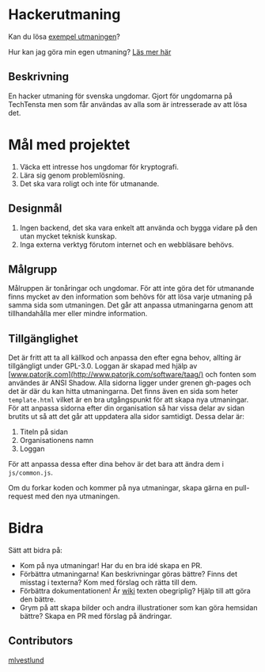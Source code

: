 # Hackerutmaning

Kan du lösa [exempel utmaningen](https://rickardlofberg.github.io/hackerutmaning/index.html)?

Hur kan jag göra min egen utmaning? [Läs mer här](https://github.com/rickardlofberg/hackerutmaning/wiki)

## Beskrivning

En hacker utmaning för svenska ungdomar. Gjort för ungdomarna på TechTensta men som får användas av alla som är intresserade av att lösa det.

# Mål med projektet

1. Väcka ett intresse hos ungdomar för kryptografi.
2. Lära sig genom problemlösning.
3. Det ska vara roligt och inte för utmanande.

## Designmål

1. Ingen backend, det ska vara enkelt att använda och bygga vidare på den utan mycket teknisk kunskap.
2. Inga externa verktyg förutom internet och en webbläsare behövs.

## Målgrupp

Målruppen är tonåringar och ungdomar. För att inte göra det för utmanande finns mycket av den information som behövs för att lösa varje utmaning på samma sida som utmaningen. Det går att anpassa utmaningarna genom att tillhandahålla mer eller mindre information.

## Tillgänglighet

Det är fritt att ta all källkod och anpassa den efter egna behov, allting är tillgängligt under GPL-3.0.
Loggan är skapad med hjälp av [www.patorjk.com](http://www.patorjk.com/software/taag/) och fonten som användes är ANSI Shadow.
Alla sidorna ligger under grenen gh-pages och det är där du kan hitta utmaningarna. Det finns även en sida som heter `template.html` vilket är en bra utgångspunkt för att skapa nya utmaningar.
För att anpassa sidorna efter din organisation så har vissa delar av sidan brutits ut så att det går att uppdatera alla sidor samtidigt. Dessa delar är:
1. Titeln på sidan
2. Organisationens namn
3. Loggan

För att anpassa dessa efter dina behov är det bara att ändra dem i `js/common.js`. 

Om du forkar koden och kommer på nya utmaningar, skapa gärna en pull-request med den nya utmaningen.

# Bidra

Sätt att bidra på:
- Kom på nya utmaningar! Har du en bra idé skapa en PR.
- Förbättra utmaningarna! Kan beskrivningar göras bättre? Finns det misstag i texterna? Kom med förslag och rätta till dem.
- Förbättra dokumentationen! Är [wiki](https://github.com/rickardlofberg/hackerutmaning/wiki) texten obegriplig? Hjälp till att göra den bättre.
- Grym på att skapa bilder och andra illustrationer som kan göra hemsidan bättre? Skapa en PR med förslag på ändringar.


## Contributors

[mlvestlund](https://github.com/mlvestlund)


